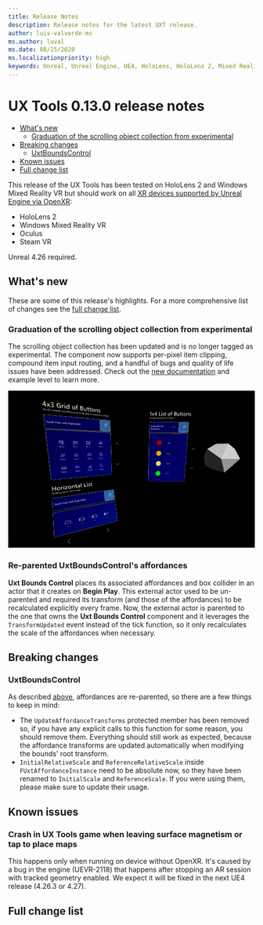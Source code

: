 ```yaml
---
title: Release Notes
description: Release notes for the latest UXT release.
author: luis-valverde-ms
ms.author: luval
ms.date: 08/25/2020
ms.localizationpriority: high
keywords: Unreal, Unreal Engine, UE4, HoloLens, HoloLens 2, Mixed Reality, development, MRTK, UXT, UX Tools, release notes
---
```


# UX Tools 0.13.0 release notes

- [What's new](#whats-new)
  - [Graduation of the scrolling object collection from experimental](#graduation-of-the-scrolling-object-collection-from-experimental)
- [Breaking changes](#breaking-changes)
  - [UxtBoundsControl](#uxtboundscontrol)
- [Known issues](#known-issues)
- [Full change list](#full-change-list)

This release of the UX Tools has been tested on HoloLens 2 and Windows Mixed Reality VR but should work on all [XR devices supported by Unreal Engine via OpenXR](https://docs.unrealengine.com/en-US/SharingAndReleasing/XRDevelopment/OpenXR/#platformsupport):
- HoloLens 2
- Windows Mixed Reality VR
- Oculus
- Steam VR

Unreal 4.26 required.

## What's new

These are some of this release's highlights. For a more comprehensive list of changes see the [full change list](#full-change-list).

### Graduation of the scrolling object collection from experimental

The scrolling object collection has been updated and is no longer tagged as experimental. The component now supports per-pixel item clipping, compound item input routing, and a handful of bugs and quality of life issues have been addressed. Check out the [new documentation](ScrollingObjectCollection.md) and example level to learn more.

![ScrollingObjectCollectionVariants](Images/ScrollingObjectCollection/ScrollingObjectCollectionVariants.png)

### Re-parented UxtBoundsControl's affordances

**Uxt Bounds Control** places its associated affordances and box collider in an actor that it creates on **Begin Play**. This external actor used to be un-parented and required its transform (and those of the affordances) to be recalculated explicitly every frame. Now, the external actor is parented to the one that owns the **Uxt Bounds Control** component and it leverages the `TransformUpdated` event instead of the tick function, so it only recalculates the scale of the affordances when necessary.

## Breaking changes

### UxtBoundsControl

As described [above](#re-parented-uxtboundscontrols-affordances), affordances are re-parented, so there are a few things to keep in mind:

- The `UpdateAffordanceTransforms` protected member has been removed so, if you have any explicit calls to this function for some reason, you should remove them. Everything should still work as expected, because the affordance transforms are updated automatically when modifying the bounds' root transform.
- `InitialRelativeScale` and `ReferenceRelativeScale` inside `FUxtAffordanceInstance` need to be absolute now, so they have been renamed to `InitialScale` and `ReferenceScale`. If you were using them, please make sure to update their usage.

## Known issues

### Crash in UX Tools game when leaving surface magnetism or tap to place maps

This happens only when running on device without OpenXR. It's caused by a bug in the engine (UEVR-2118) that happens after stopping an AR session with tracked geometry enabled. We expect it will be fixed in the next UE4 release (4.26.3 or 4.27).

## Full change list
